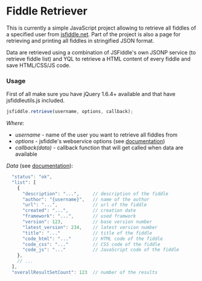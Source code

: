 Fiddle Retriever
================

This is currently a simple JavaScript project allowing to retrieve all fiddles of a specified user from [jsfiddle.net](http://jsfiddle.net). Part of the project is also a page for retrieving and printing all fiddles in stringified JSON format.

Data are retrieved using a combination of JSFiddle's own JSONP service (to retrieve fiddle list) and YQL to retrieve a HTML content of every fiddle and save HTML/CSS/JS code.

### Usage

First of all make sure you have jQuery 1.6.4+ available and that have jsfiddleutils.js included.

```javascript
jsfiddle.retrieve(username, options, callback);
```

*Where*:

* _username_ - name of the user you want to retrieve all fiddles from
* _options_ - jsfiddle's webservice options (see [documentation](http://doc.jsfiddle.net/api/fiddles.html))
* _callback(data)_ - callback function that will get called when data are available

*Data* (see [documentation](http://doc.jsfiddle.net/api/fiddles.html)):

```javascript
  "status": "ok",
  "list": [
    {
      "description": "...",		// description of the fiddle
      "author": "{username}",	// name of the author
      "url": "...",				// url of the fiddle
      "created": "...",			// creation date
      "framework": "...",		// used framwork
      "version": 123,           // base version number
      "latest_version": 234,    // latest version number
      "title": "..."			// title of the fiddle
      "code_html": "..."		// HTML code of the fiddle
      "code_css": "..."			// CSS code of the fiddle
      "code_js": "..."			// JavaScript code of the fiddle
    },
    // ...
  ],
  "overallResultSetCount": 123	// number of the results
```